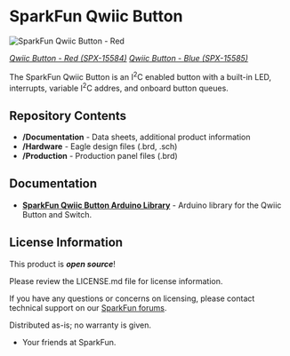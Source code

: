 SparkFun Qwiic Button
========================================

![SparkFun Qwiic Button - Red](https://cdn.sparkfun.com//assets/parts/1/4/1/9/0/15584-Qwiic_Button_-_Red-01.jpg)

[*Qwiic Button - Red (SPX-15584)*](https://www.sparkfun.com/products/15584)
[*Qwiic Button - Blue (SPX-15585)*](https://www.sparkfun.com/products/15585)

The SparkFun Qwiic Button is an I<sup>2</sup>C enabled button with a built-in LED, interrupts, variable I<sup>2</sup>C addres, and onboard button queues.

Repository Contents
-------------------

* **/Documentation** - Data sheets, additional product information
* **/Hardware** - Eagle design files (.brd, .sch)
* **/Production** - Production panel files (.brd)

Documentation
--------------
* **[SparkFun Qwiic Button Arduino Library](https://github.com/sparkfun/SparkFun_Qwiic_Button_Arduino_Library)** - Arduino library for the Qwiic Button and Switch.

License Information
-------------------

This product is _**open source**_! 

Please review the LICENSE.md file for license information. 

If you have any questions or concerns on licensing, please contact technical support on our [SparkFun forums](https://forum.sparkfun.com/viewforum.php?f=152).

Distributed as-is; no warranty is given.

- Your friends at SparkFun.

_<COLLABORATION CREDIT>_
